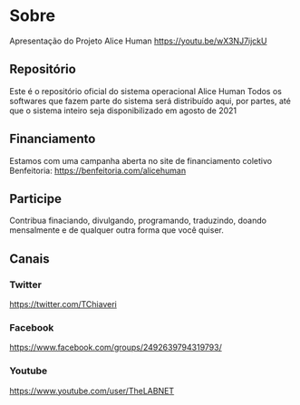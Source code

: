 # Sobre
Apresentação do Projeto Alice Human
https://youtu.be/wX3NJ7ijckU

## Repositório 
Este é o repositório oficial do sistema operacional Alice Human
Todos os softwares que fazem parte do sistema será distribuído aqui, por partes, até que o sistema inteiro seja disponibilizado em agosto de 2021

## Financiamento
Estamos com uma campanha aberta no site de financiamento coletivo Benfeitoria:
https://benfeitoria.com/alicehuman

## Participe
Contribua finaciando, divulgando, programando, traduzindo, doando mensalmente e de qualquer outra forma que você quiser.

## Canais
### Twitter
https://twitter.com/TChiaveri

### Facebook
https://www.facebook.com/groups/2492639794319793/

### Youtube
https://www.youtube.com/user/TheLABNET

